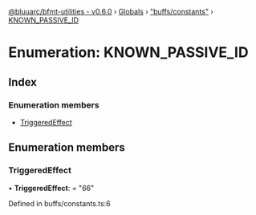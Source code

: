 [@bluuarc/bfmt-utilities - v0.6.0](../README.md) › [Globals](../globals.md) › ["buffs/constants"](../modules/_buffs_constants_.md) › [KNOWN_PASSIVE_ID](_buffs_constants_.known_passive_id.md)

# Enumeration: KNOWN_PASSIVE_ID

## Index

### Enumeration members

* [TriggeredEffect](_buffs_constants_.known_passive_id.md#triggeredeffect)

## Enumeration members

###  TriggeredEffect

• **TriggeredEffect**: = "66"

Defined in buffs/constants.ts:6
